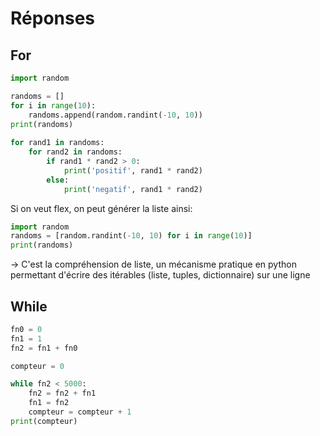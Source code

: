 # Réponses

## For


```python
import random

randoms = []
for i in range(10):
    randoms.append(random.randint(-10, 10))
print(randoms)
    
for rand1 in randoms:
    for rand2 in randoms:
        if rand1 * rand2 > 0:
            print('positif', rand1 * rand2)
        else:
            print('negatif', rand1 * rand2)
```

Si on veut flex, on peut générer la liste ainsi:
```python
import random
randoms = [random.randint(-10, 10) for i in range(10)]
print(randoms)
```
-> C'est la compréhension de liste, un mécanisme pratique en python permettant d'écrire des itérables (liste, tuples, dictionnaire) sur une ligne

## While

```python
fn0 = 0
fn1 = 1
fn2 = fn1 + fn0

compteur = 0

while fn2 < 5000:
    fn2 = fn2 + fn1
    fn1 = fn2
    compteur = compteur + 1
print(compteur)
```
